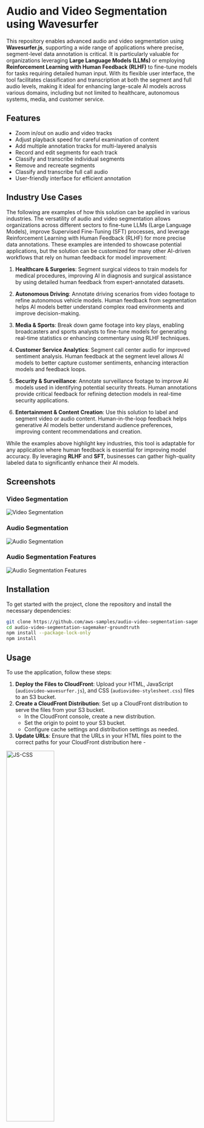 # Audio and Video Segmentation using Wavesurfer

This repository enables advanced audio and video segmentation using **Wavesurfer.js**, supporting a wide range of applications where precise, segment-level data annotation is critical. It is particularly valuable for organizations leveraging **Large Language Models (LLMs)** or employing **Reinforcement Learning with Human Feedback (RLHF)** to fine-tune models for tasks requiring detailed human input. With its flexible user interface, the tool facilitates classification and transcription at both the segment and full audio levels, making it ideal for enhancing large-scale AI models across various domains, including but not limited to healthcare, autonomous systems, media, and customer service.

## Features

- Zoom in/out on audio and video tracks
- Adjust playback speed for careful examination of content
- Add multiple annotation tracks for multi-layered analysis
- Record and edit segments for each track
- Classify and transcribe individual segments
- Remove and recreate segments
- Classify and transcribe full call audio
- User-friendly interface for efficient annotation

## Industry Use Cases

The following are examples of how this solution can be applied in various industries. The versatility of audio and video segmentation allows organizations across different sectors to fine-tune LLMs (Large Language Models), improve Supervised Fine-Tuning (SFT) processes, and leverage Reinforcement Learning with Human Feedback (RLHF) for more precise data annotations. These examples are intended to showcase potential applications, but the solution can be customized for many other AI-driven workflows that rely on human feedback for model improvement:

1. **Healthcare & Surgeries**: Segment surgical videos to train models for medical procedures, improving AI in diagnosis and surgical assistance by using detailed human feedback from expert-annotated datasets.

2. **Autonomous Driving**: Annotate driving scenarios from video footage to refine autonomous vehicle models. Human feedback from segmentation helps AI models better understand complex road environments and improve decision-making.

3. **Media & Sports**: Break down game footage into key plays, enabling broadcasters and sports analysts to fine-tune models for generating real-time statistics or enhancing commentary using RLHF techniques.

4. **Customer Service Analytics**: Segment call center audio for improved sentiment analysis. Human feedback at the segment level allows AI models to better capture customer sentiments, enhancing interaction models and feedback loops.

5. **Security & Surveillance**: Annotate surveillance footage to improve AI models used in identifying potential security threats. Human annotations provide critical feedback for refining detection models in real-time security applications.

6. **Entertainment & Content Creation**: Use this solution to label and segment video or audio content. Human-in-the-loop feedback helps generative AI models better understand audience preferences, improving content recommendations and creation.

While the examples above highlight key industries, this tool is adaptable for any application where human feedback is essential for improving model accuracy. By leveraging **RLHF** and **SFT**, businesses can gather high-quality labeled data to significantly enhance their AI models.

## Screenshots

### Video Segmentation
![Video Segmentation](docs/VideoSegmentation.png)

### Audio Segmentation
![Audio Segmentation](docs/AudioSegmentation.png)

### Audio Segmentation Features
![Audio Segmentation Features](docs/AudioSegFeatures.png)

## Installation

To get started with the project, clone the repository and install the necessary dependencies:

```bash
git clone https://github.com/aws-samples/audio-video-segmentation-sagemaker-groundtruth.git
cd audio-video-segmentation-sagemaker-groundtruth
npm install --package-lock-only
npm install
```

## Usage

To use the application, follow these steps:

1. **Deploy the Files to CloudFront**: Upload your HTML, JavaScript (`audiovideo-wavesurfer.js`), and CSS (`audiovideo-stylesheet.css`) files to an S3 bucket.
2. **Create a CloudFront Distribution**: Set up a CloudFront distribution to serve the files from your S3 bucket.
   - In the CloudFront console, create a new distribution.
   - Set the origin to point to your S3 bucket.
   - Configure cache settings and distribution settings as needed.
3. **Update URLs**: Ensure that the URLs in your HTML files point to the correct paths for your CloudFront distribution here -
<img src="docs/js-css.png" alt="JS-CSS" width="50%">

### Customizing the Template

- The Wavesurfer.js code includes a Text box and Dropdown label for each recorded segment. It is essential to fill out these fields after recording all segments. If you fill them out after each segment, the entered information will reset and be lost when recording the next segment.
- If the Text box and Dropdown label are not needed, you can remove them from the code. Below is the sample code that should be removed if you choose to exclude these elements.

```javascript
tr.append($('<TH>').text('Text')); // Text box label
tr.append($('<TH>').text('Emotion')); // New Header for Dropdown
.......
.......
// Existing Label Textarea
var transcriptArea = $('<TD>').append($('<textarea>').attr({
    name: 'label',
    rows: 1, //Adjust number of rows for the text box
    cols: 30,
    text: r.label
}));
tr.append(transcriptArea);

// New Dropdown for Label
var dropdown = $('<select>').attr({
    name: 'emotiontag',
    class: 'custom-dropdown-width'
});
var dropdownOptions = ['Happy', 'Angry', 'Neutral', 'Sad', 'Worried']; // Example options
dropdownOptions.forEach(function(option) {
    dropdown.append($('<option>').val(option).text(option));
});

// Append the dropdown to a new cell in the row and add it to the table row `tr`
var dropdownCell = $('<TD>').append(dropdown);
tr.append(dropdownCell);
```

## Running a SageMaker Ground Truth Job

1. **Prepare Lambda Functions**: Ensure your Lambda functions are set up and deployed. These functions will handle data preprocessing and post-processing for your Ground Truth job.
2. **Create a SageMaker Ground Truth Job**:
   - In the SageMaker console, create a new labeling job.
   - Configure the input and output data locations (S3 buckets).
   - Select the labeling workforce (public or private).
   - Use the URLs from your CloudFront distribution for the worker task template.
   - Configure any additional settings, such as IAM roles and tagging.
3. **Monitor the Job**: Once the job is running, monitor its progress in the SageMaker console. Ensure that the Lambda functions and S3 buckets are functioning as expected.

### Manifest File

The manifest file structure depends on the type of labeling job and the expectations of your annotation lambdas. For an audio segmentation job, you can choose to include the pre-transcribed text for the annotator's review or just the reference to the audio file. For a video segmentation job, the manifest file typically includes only the reference to the video file. Below are examples of both scenarios:

1. **Audio Segmentation with Pre-Transcribed Text**:

    ```json
    {
      "source-ref": "s3://smgtdemo/sampleaudio.mp3",
      "transcription": "Confidence before an audience, there is a strange sensation often experienced in the presence of an audience. It may proceed from the gaze of the many eyes that turn upon the speaker, especially if he permits himself to steadily return that gaze."
    }
    ```

2. **Audio Segmentation without Pre-Transcribed Text**:

    ```json
    {
      "source-ref": "s3://smgtdemo/sampleaudio.mp3"
    }
    ```

3. **Video Segmentation**:

    ```json
    {
      "source-ref": "s3://smgtdemo/samplevideo.mp4"
    }
    ```

### Pre-Annotation Lambda Function

The pre-annotation lambda function reads values from the manifest file and prepares the data for human annotation. For both audio and video segmentation, sample pre-annotation and post-annotation lambda functions are provided in the lambda files folder. Below is an example of a pre-annotation lambda function for audio segmentation that handles both scenarios of including and not including pre-transcribed text:

```python
import json

def lambda_handler(event, context):
    # Event received
    print("Received event: " + json.dumps(event, indent=2))

    # Get source if specified
    source = event['dataObject'].get('source', None)

    # Get source-ref if specified
    source_ref = event['dataObject'].get('source-ref', None)

    # If source field is present, use that; otherwise, use source-ref
    task_object = source if source is not None else source_ref
    
    # Get transcribed text if specified
    transcribed_text = event['dataObject'].get('transcription', None)

    # Build response object
    output = {
        "taskInput": {
            "taskObject": task_object,
            "transcription": transcribed_text
        },
        "isHumanAnnotationRequired": "true"
    }

    print(output)
    # If neither source nor source-ref specified, mark the annotation as failed
    if task_object is None:
        print("Failed to pre-process {}!".format(event["labelingJobArn"]))
        output["isHumanAnnotationRequired"] = "false"

    return output
```

For more information on manifest files see the docs [here](https://docs.aws.amazon.com/sagemaker/latest/dg/sms-input-data-input-manifest.html).
For more information on Custom Labeling Workflows see the docs [here](https://docs.aws.amazon.com/sagemaker/latest/dg/sms-custom-templates.html).


## Contributing

We appreciate your interest in contributing! Please see the [CONTRIBUTING.md](CONTRIBUTING.md) file for guidelines on how to contribute to this project.

## License

This project is licensed under the MIT License. See the [LICENSE](LICENSE) file for more details.

## Acknowledgments

This project makes use of the following third-party libraries:

- [Wavesurfer.js](https://wavesurfer-js.org/)
- [Ajv](https://github.com/ajv-validator/ajv)
- [Fabric.js](http://fabricjs.com/)
- [Lodash](https://lodash.com/)
- [Iconoir](https://iconoir.com/)